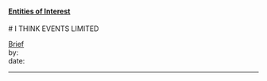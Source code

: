 #### [Entities of Interest](/list.html)
<link rel="stylesheet" type="text/css" href="../../assets/style.css">
# I THINK EVENTS LIMITED

[comment]: <> (Add/Remove information below as you want)
[comment]: <> (Markdown cheatsheet: https://github.com/adam-p/markdown-here/wiki/Markdown-Cheatsheet)
[Brief](Brief.md)  
by:  
date:  

---
[comment]: <> (Add your content here)